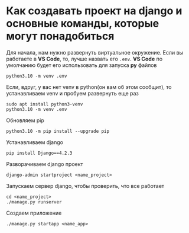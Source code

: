 # Как создавать проект на django и основные команды, которые могут понадобиться


Для начала, нам нужно развернуть виртуальное окружение. Если вы работаете в **VS Code**, то, лучше назвать его `.env`. **VS Code** по умолчанию будет его использовать для запуска **py** файлов
```
python3.10 -m venv .env
```

Если, вдруг, у вас нет venv в python(он вам об этом сообщит), то устанавливаем venv и пробуем развернуть еще раз
```
sudo apt install python3-venv
python3.10 -m venv .env
```

Обновляем pip
```
python3.10 -m pip install --upgrade pip
```

Устанавливаем django
```
pip install Django==4.2.3
```

Разворачиваем django проект
```
django-admin startproject <name_project>
```

Запускаем сервер django, чтобы проверить, что все работает
```
cd <name_project>
./manage.py runserver
```

Создаем приложение
```
./manage.py startapp <name_app>
```

